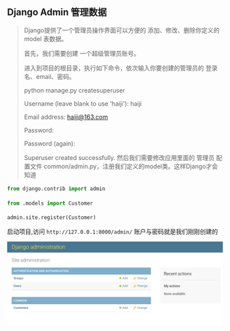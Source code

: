
## Django Admin 管理数据

> Django提供了一个管理员操作界面可以方便的 添加、修改、删除你定义的 model 表数据。
>
> 首先，我们需要创建 一个超级管理员账号。
> 
> 进入到项目的根目录，执行如下命令，依次输入你要创建的管理员的 登录名、email、密码。
>
> python manage.py createsuperuser
> 
> Username (leave blank to use 'haiji'): haiji
> 
> Email address: haiji@163.com
> 
> Password:
> 
> Password (again):
> 
> Superuser created successfully.
> 然后我们需要修改应用里面的 管理员 配置文件 common/admin.py，注册我们定义的model类。这样Django才会知道

```python
from django.contrib import admin

from .models import Customer

admin.site.register(Customer)
```

启动项目,访问 `http://127.0.0.1:8000/admin/` 账户与密码就是我们刚刚创建的

![](doc/img/20220224113727.png)
